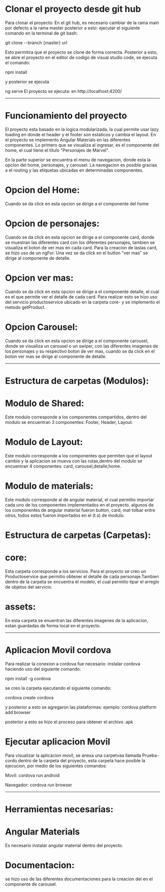 # Clonar el proyecto desde git hub

Para clonar el proyecto: En el git hub, es necesario cambiar de la rama main por defecto a la rama master posterior a esto: ejecutar el siguiente comando en la terminal de git bash: 

 git clone --branch {master} url 

 Esto permitira que el proyecto se clone de forma correcta.
 Posterior a esto, se abre el proyecto en el editor de codigo de visual studio code, 
 se ejecuta el comando:

 npm install

 y posterior se ejecuta

  ng serve
   El proyecto se ejecuta:  en  http://localhost:4200/


-----------------------------------------------------------------------------------------


  # Funcionamiento del proyecto
  El proyecto esta basado en la logica modularizada, la cual permite usar lazy loading 
  en donde el header y el footer son estaticos y cambia el layout. En el proyecto se implemento Angular Materials en las diferentes componentes.
  Lo primero que se visualiza al ingresar,  es el componente del home, el cual tiene el titulo  "Personajes de Marvel".

  En la parte superior se encuentra el menu de navegacion, donde esta la opcion del home, personajes, y carousel. La navegacion es posible gracias a el routing y las etiquetas <roter-oulet></router-oulet> ubicadas en determinadas componentes.

# Opcion del Home:
Cuando se da click en esta opcion se dirige a el componente del home

# Opcion de personajes:
Cuando se da click en esta opcion se dirige a el componente card, donde se muestran las diferentes card con los diferentes personajes, tambien se visualiza el boton de ver mas en cada card. Para la creacion de laslas card, se hizo uso de un ngFor. Una vez se da click en el button "ver mas" se dirige al componente de detalle.

# Opcion ver mas:
Cuando se da click en esta opcion se dirige a el componente detalle, el cual es el que permite ver el detalle de cada card. Para realizar esto se hizo uso del servicio productoservice ubicado en la carpeta core- y se implemento el metodo getProduct.

# Opcion Carousel:
Cuando se da click en esta opcion se dirige a el componente carousel,  donde se visualiza un carousel o un swiper, con las diferentes imagenes de los personajes y su respectivo boton de ver mas, cuando se da click en el boton ver mas se dirige al componente de detalle. 

------------------------------------------------------------------------------------------

  # Estructura de carpetas (Modulos):

  # Modulo de Shared: 
  Este modulo corresponde a los componentes compartidos,
  dentro del modulo se encuentran 3 componentes: Footer, Header, Layout.

# Modulo de Layout: 
  Este modulo corresponde a los componentes que permiten que el layout cambie y la aplicacion se mueva con las rutas,dentro del modulo se encuentran 4 componentes: card, carousel,detalle,home.

# Modulo de materials: 
Este modulo corresponde al de angular material, el cual permitio importar cada uno de los componentes implementados en el proyecto. algunos de los componentes de angular material fueron button, card, mat tolbar entre otros, todos estos fueron importados en el (t.s) de modulo. 


# Estructura de carpetas (Carpetas):

# core: 
Esta carpeta corresponde a los servicios. Para el proyecto se creo un Productoservice que permitio obtener el detalle de cada personaje.Tambien dentro de la carpeta se encuentra  el modelo, el cual permitio tipar el arreglo de objetos del servicio. 

# assets:
En esta carpeta se enuentran las diferentes imagenes de la aplicacion, estan guardadas de forma local en el proyecto. 


----------------------------------------------------------------------------------------

# Aplicacion Movil cordova

Para realizar la conexion a cordova fue necesario: instalar cordova haciendo uso del siguiente comando:

npm install -g cordova

se creo la carpeta ejecutando el siguiente comando:

cordova create cordova

y posterior a esto se agregaron las plataformas:
ejemplo: 
cordova platform add browser

posterior a esto se hizo el proceso para obtener el archivo .apk

# Ejecutar aplicacion Movil 

Para visualizar la aplicacion movil, se anexa una carpetvaa llamada Prueba-cordo dentro de la carpeta del proyecto, esta carpeta hace posible la ejecucion, por medio de los siguientes comandos:

Movil:
 cordova run android


 Navegador: 
  cordova run browser


---------------------------------------------------------------------------------------
# Herramientas necesarias: 


# Angular Materials
Es necesario instalar angular material dentro del proyecto.

# Documentacion:
se hizo uso de las diferentes documentaciones para la creacion del <swiper> 
en el componente de carousel.


